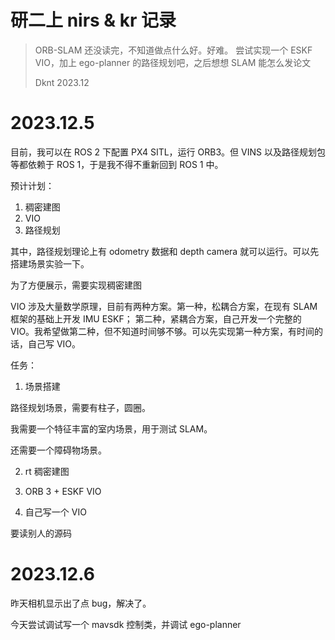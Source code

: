 # 研二上 nirs & kr 记录

> ORB-SLAM 还没读完，不知道做点什么好。好难。
> 尝试实现一个 ESKF VIO，加上 ego-planner 的路径规划吧，之后想想 SLAM 能怎么发论文
> 
> Dknt 2023.12


# 2023.12.5

目前，我可以在 ROS 2 下配置 PX4 SITL，运行 ORB3。但 VINS 以及路径规划包等都依赖于 ROS 1，于是我不得不重新回到 ROS 1 中。

预计计划：

1. 稠密建图
2. VIO
3. 路径规划

其中，路径规划理论上有 odometry 数据和 depth camera 就可以运行。可以先搭建场景实验一下。

为了方便展示，需要实现稠密建图

VIO 涉及大量数学原理，目前有两种方案。第一种，松耦合方案，在现有 SLAM 框架的基础上开发 IMU ESKF； 第二种，紧耦合方案，自己开发一个完整的 VIO。我希望做第二种，但不知道时间够不够。可以先实现第一种方案，有时间的话，自己写 VIO。


任务：

1. 场景搭建

路径规划场景，需要有柱子，圆圈。

我需要一个特征丰富的室内场景，用于测试 SLAM。

还需要一个障碍物场景。

2. rt 稠密建图



3. ORB 3 + ESKF VIO

4. 自己写一个 VIO

要读别人的源码

# 2023.12.6

昨天相机显示出了点 bug，解决了。

今天尝试调试写一个 mavsdk 控制类，并调试 ego-planner



